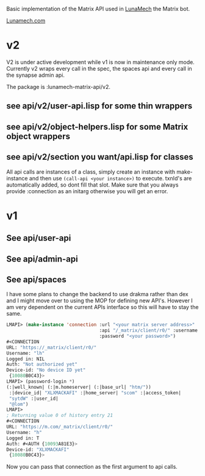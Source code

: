 Basic implementation of the Matrix API used in [LunaMech](https://github.com/K1D77A/LunaMech) the Matrix bot.

[Lunamech.com](https://lunamech.com)

# v2
V2 is under active development while v1 is now in maintenance only mode.
Currently v2 wraps every call in the spec, the spaces api and every call in the synapse admin api.

The package is :lunamech-matrix-api/v2.
## see api/v2/user-api.lisp for some thin wrappers
## see api/v2/object-helpers.lisp for some Matrix object wrappers

## see api/v2/section you want/api.lisp for classes

All api calls are instances of a class, simply create an instance with make-instance 
and then use `(call-api <your instance>)` to execute. 
txnId's are automatically added, so dont fill that slot. Make sure that you always provide :connection as an initarg otherwise you will get an error. 


# v1
## See api/user-api 
## See api/admin-api
## See api/spaces

I have some plans to change the backend to use drakma rather than dex and I might move over to using the MOP for defining new API's. However I am very dependent on the current APIs interface so this will have to stay the same. 

```lisp
LMAPI> (make-instance 'connection :url "<your matrix server address>"
                                  :api "/_matrix/client/r0/" :username "<your username>"
                                  :password "<your password>")
#<CONNECTION 
URL: "https://_matrix/client/r0/"
Username: "lh"
Logged in: NIL
Auth: "Not authorized yet"
Device-id: "No device ID yet"
 {10080B0C43}>
LMAPI> (password-login *)
(:|well_known| (:|m.homeserver| (:|base_url| "htm/"))
 :|device_id| "XLXMACKAFI" :|home_server| "scom" :|access_token|
 "sytdW" :|user_id|
 "@lom")
LMAPI> 
; Returning value 0 of history entry 21
#<CONNECTION 
URL: "https://m.com/_matrix/client/r0/"
Username: "h"
Logged in: T
Auth: #<AUTH {10093A81E3}>
Device-id: "XLXMACKAFI"
 {10080B0C43}>
 ```
Now you can pass that connection as the first argument to api calls.
